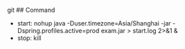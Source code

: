 git ## Command
* start: nohup  java  -Duser.timezone=Asia/Shanghai  -jar -Dspring.profiles.active=prod  exam.jar  > start.log  2>&1 &
* stop:  kill 


